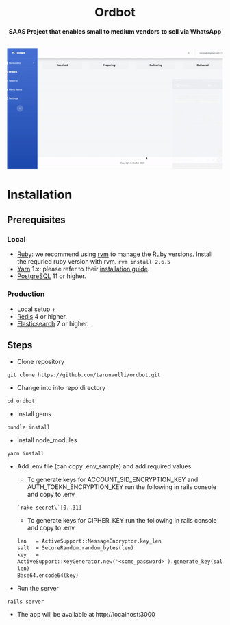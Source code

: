 <div align="center">
  <br>
  <h1>Ordbot</h1>
  <strong>SAAS Project that enables small to medium vendors to sell via WhatsApp</strong>
  <br>
  <br>

  ![](./app/assets/images/OrdBot.gif)
</div>

# Installation

## Prerequisites

### Local

- [Ruby](https://www.ruby-lang.org/en/): we recommend using
  [rvm](https://rvm.io/) to manage the Ruby versions. Install the requried ruby version with rvm.  `rvm install 2.6.5`
- [Yarn](https://yarnpkg.com/) 1.x: please refer to their
  [installation guide](https://classic.yarnpkg.com/en/docs/install).
- [PostgreSQL](https://www.postgresql.org/) 11 or higher.


### Production
- Local setup +
- [Redis](https://redis.io/) 4 or higher.
- [Elasticsearch](https://www.elastic.co) 7 or higher.

## Steps

- Clone repository

```
git clone https://github.com/tarunvelli/ordbot.git
```

- Change into into repo directory

```
cd ordbot
```

- Install gems

```
bundle install
```

- Install node_modules

```
yarn install
```

- Add .env file (can copy .env_sample) and add required values

  - To generate keys for ACCOUNT_SID_ENCRYPTION_KEY and AUTH_TOEKN_ENCRYPTION_KEY run the following in rails console and copy to .env
  ```
  `rake secret\`[0..31]
  ```

  - To generate keys for CIPHER_KEY run the following in rails console and copy to .env
  ```
  len   = ActiveSupport::MessageEncryptor.key_len
  salt  = SecureRandom.random_bytes(len)
  key   = ActiveSupport::KeyGenerator.new('<some_password>').generate_key(salt, len)
  Base64.encode64(key)
  ```

- Run the server
```
rails server
```

- The app will be available at http://localhost:3000